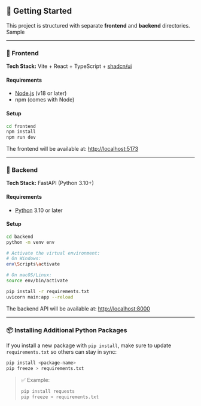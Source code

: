 ## 🚀 Getting Started

This project is structured with separate **frontend** and **backend** directories.
Sample

---

### 📁 Frontend

**Tech Stack:** Vite + React + TypeScript + [shadcn/ui](https://ui.shadcn.dev/)

#### Requirements

- [Node.js](https://nodejs.org/) (v18 or later)
- npm (comes with Node)

#### Setup

```bash
cd frontend
npm install
npm run dev
```

The frontend will be available at: [http://localhost:5173](http://localhost:5173)

---

### 📁 Backend

**Tech Stack:** FastAPI (Python 3.10+)

#### Requirements

- [Python](https://www.python.org/) 3.10 or later

#### Setup

```bash
cd backend
python -m venv env

# Activate the virtual environment:
# On Windows:
env\Scripts\activate

# On macOS/Linux:
source env/bin/activate

pip install -r requirements.txt
uvicorn main:app --reload
```

The backend API will be available at: [http://localhost:8000](http://localhost:8000)

---

### 📦 Installing Additional Python Packages

If you install a new package with `pip install`, make sure to update `requirements.txt` so others can stay in sync:

```bash
pip install <package-name>
pip freeze > requirements.txt
```

> ✅ Example:
>
> ```bash
> pip install requests
> pip freeze > requirements.txt
> ```
